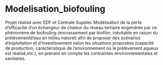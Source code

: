 # Modelisation_biofouling
Projet réalisé avec EDF et Centrale Supelec
Modélisation de la perte d’efficacité d’un  échangeur de chaleur du réseau tertiaire engendrée par ce phénomène de biofouling (encrassement par biofilm, inévitable en raison du prélèvementd’eau en milieu naturel) afin de proposer des scénarios d’exploitation et d’investissement selon les situations proposées (capacité de production, caractéristique de l’environnement où le prélèvement aqueux est réalisé,etc.), en prenant en compte les contraintes environnementales et sanitaires.
